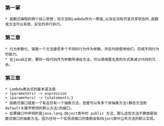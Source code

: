### 第一掌
    * 函数式编程的两个核心思想：将方法和Lambda作为一等值,以及在没有可变共享状态时,函数或方法可以有效、安全的并行执行。
### 第二章
    * 行为参数化，就是一个方法接受多个不同的行为作为参数，并在内部使用他们，完成不同行为的能力。
    * 在java8之前，要将一段代码作为参数传递给方法，可以使用匿名类的方式来减少代码的冗余。
### 第三章
    * Lambda表达式的基本语法是
    > (parameters) -> expression
    > (parameters) -> {statements;}
    * 函数式接口就是一个有且仅有一个抽象方法，但是可以有多个非抽象方法(静态方法和default关键字修饰的默认方法)的接口。
    > 如果接口中声明的是java.lang.Object类中的 public 方法，那么这些方法不算做是函数式接口的抽象方法。因为任何一个实现该接口的类都会有Object类中公共方法的默认实现。